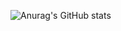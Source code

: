![Anurag's GitHub stats](https://github-readme-stats.vercel.app/api?username=talls2&show_icons=true&theme=tokyonight)

